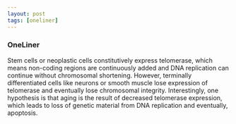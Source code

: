 ```yaml
---
layout: post
tags: [oneliner]
---
```



### OneLiner

Stem cells or neoplastic cells constitutively express telomerase, which means non-coding regions are continuously added and DNA replication can continue without chromosomal shortening. However, terminally differentiated cells like neurons or smooth muscle lose expression of telomerase and eventually lose chromosomal integrity. Interestingly, one hypothesis is that aging is the result of decreased telomerase expression, which leads to loss of genetic material from DNA replication and eventually, apoptosis.
